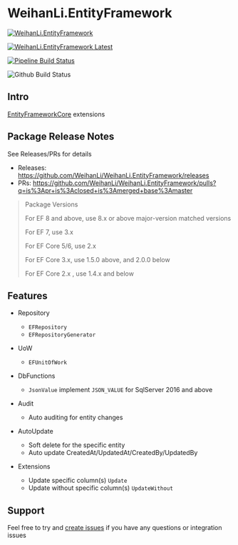 # WeihanLi.EntityFramework

[![WeihanLi.EntityFramework](https://img.shields.io/nuget/v/WeihanLi.EntityFramework.svg)](https://www.nuget.org/packages/WeihanLi.EntityFramework/)

[![WeihanLi.EntityFramework Latest](https://img.shields.io/nuget/vpre/WeihanLi.EntityFramework)](https://www.nuget.org/packages/WeihanLi.EntityFramework/absoluteLatest)

[![Pipeline Build Status](https://weihanli.visualstudio.com/Pipelines/_apis/build/status/WeihanLi.WeihanLi.EntityFramework?branchName=dev)](https://weihanli.visualstudio.com/Pipelines/_build/latest?definitionId=11&branchName=dev)

![Github Build Status](https://github.com/WeihanLi/WeihanLi.EntityFramework/workflows/default/badge.svg)

## Intro

[EntityFrameworkCore](https://github.com/dotnet/efcore) extensions

## Package Release Notes

See Releases/PRs for details

- Releases: https://github.com/WeihanLi/WeihanLi.EntityFramework/releases
- PRs: https://github.com/WeihanLi/WeihanLi.EntityFramework/pulls?q=is%3Apr+is%3Aclosed+is%3Amerged+base%3Amaster

> Package Versions
>
> For EF 8 and above, use 8.x or above major-version matched versions
>
> For EF 7, use 3.x
>
> For EF Core 5/6, use 2.x
>
> For EF Core 3.x, use 1.5.0 above, and 2.0.0 below
>
> For EF Core 2.x , use 1.4.x and below

## Features

- Repository
  
  - `EFRepository`
  - `EFRepositoryGenerator`

- UoW
  
  - `EFUnitOfWork`  

- DbFunctions
  
  - `JsonValue` implement `JSON_VALUE` for SqlServer 2016 and above

- Audit

  - Auto auditing for entity changes
 
- AutoUpdate

  - Soft delete for the specific entity
  - Auto update CreatedAt/UpdatedAt/CreatedBy/UpdatedBy

- Extensions

  - Update specific column(s) `Update`
  - Update without specific column(s) `UpdateWithout`

## Support

Feel free to try and [create issues](https://github.com/WeihanLi/WeihanLi.EntityFramework/issues/new) if you have any questions or integration issues
